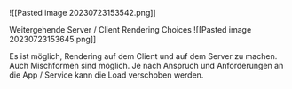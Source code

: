 ![[Pasted image 20230723153542.png]]



Weitergehende Server / Client Rendering Choices
![[Pasted image 20230723153645.png]]

Es ist möglich, Rendering auf dem Client und auf dem Server zu machen.
Auch Mischformen sind möglich.
Je nach Anspruch und Anforderungen an die App / Service kann die Load verschoben werden.
